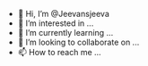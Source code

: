 - 👋 Hi, I’m @Jeevansjeeva
- 👀 I’m interested in ...
- 🌱 I’m currently learning ...
- 💞️ I’m looking to collaborate on ...
- 📫 How to reach me ...

<!---
Jeevansjeeva/Jeevansjeeva is a ✨ special ✨ repository because its `README.md` (this file) appears on your GitHub profile.
You can click the Preview link to take a look at your changes.
--->
